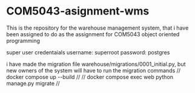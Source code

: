 # COM5043-asignment-wms
This is the repository for the warehouse management system, that i have been assigned to do as the assignment for COM5043 object oriented programming

super user credentaials
username: superroot
password: postgres

i have made the migration file warehouse/migrations/0001_initial.py, but new owners of the system will have to run the migration commands
// docker compose up --build                        //
// docker compose exec web python manage.py migrate //

